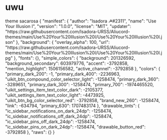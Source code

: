 # uwu
theme sacarosa
{
    "manifest": {
        "author": "Isadora ☭#2311",
        "name": "Use Your Illusion I",
        "version": "1.0.0",
        "license": "MIT",
        "updater": "https:\/\/raw.githubusercontent.com\/Isadora-URSS\/Aliucord-themes\/main\/Use%20Your%20Illusion%20I\/Use%20Your%20Illusion%20I.json"
    },
    "background": {
        "overlay_alpha": 100,
        "url": "https:\/\/raw.githubusercontent.com\/Isadora-URSS\/Aliucord-themes\/main\/Use%20Your%20Illusion%20I\/Use%20Your%20Illusion%20I.jpg"
    },
    "fonts": {},
    "simple_colors": {
        "background": 201326592,
        "background_secondary": 603979776,
        "accent": -3792858,
        "mention_highlight": 1506156582,
        "active_channel": -3792858
    },
    "colors": {
        "primary_dark_200": -1,
        "primary_dark_400": -2236963,
        "uikit_btn_compound_color_selector_light": -1258474,
        "primary_dark_360": -3289651,
        "primary_dark_300": -1258474,
        "primary_700": -1974465520,
        "uikit_settings_item_text_color_dark": -2105377,
        "uikit_settings_item_text_color_light": -4473925,
        "uikit_btn_bg_color_selector_red": -3792858,
        "brand_new_260": -1258474,
        "link": -634794,
        "primary_630": 1707483174
    },
    "drawable_tints": {
        "ic_sidebar_notifications_on_dark_24dp": -1258474,
        "ic_sidebar_notifications_off_dark_24dp": -1258474,
        "ic_sidebar_pins_off_dark_24dp": -1258474,
        "ic_sidebar_pins_on_dark_24dp": -1258474,
        "drawable_button_red": -3792858
    },
    "raws": {}
}
